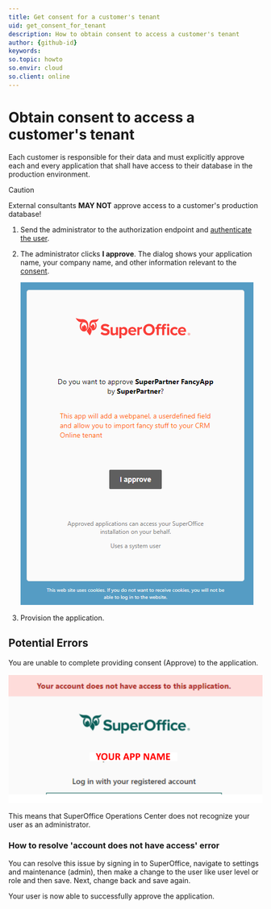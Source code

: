 ```yaml
---
title: Get consent for a customer's tenant
uid: get_consent_for_tenant
description: How to obtain consent to access a customer's tenant
author: {github-id}
keywords:
so.topic: howto
so.envir: cloud
so.client: online
---
```


# Obtain consent to access a customer's tenant

Each customer is responsible for their data and must explicitly approve each and every application that shall have access to their database in the production environment.

> [!CAUTION]
> External consultants **MAY NOT** approve access to a customer's production database!

1. Send the administrator to the authorization endpoint and [authenticate the user][1].

2. The administrator clicks **I approve**. The dialog shows your application name, your company name, and other information relevant to the [consent][2].

    ![Consent -screenshot][img1]

3. Provision the application.

## Potential Errors

You are unable to complete providing consent (Approve) to the application.

![img2][img2]

This means that SuperOffice Operations Center does not recognize your user as an administrator.

### How to resolve 'account does not have access' error

You can resolve this issue by signing in to SuperOffice, navigate to settings and maintenance (admin), then make a change to the user like user level or role and then save. Next, change back and save again.

Your user is now able to successfully approve the application.

<!-- Referenced links -->
[1]: ../../api/authentication/online/sign-in-user/index.md
[2]: consent.md

<!-- Referenced images -->
[img1]: media/superid-approve.png
[img2]: media/no-access-error-page.png

